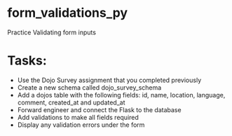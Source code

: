 # form_validations_py
Practice Validating form inputs


# Tasks: 
- Use the Dojo Survey assignment that you completed previously
- Create a new schema called dojo_survey_schema
- Add a dojos table with the following fields: id, name, location, language, comment, created_at and updated_at
- Forward engineer and connect the Flask to the database
- Add validations to make all fields required
- Display any validation errors under the form
